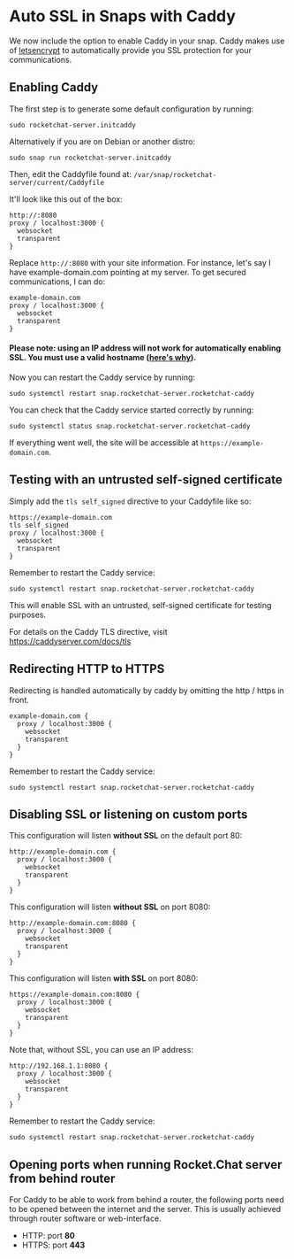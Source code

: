 # Auto SSL in Snaps with Caddy

We now include the option to enable Caddy in your snap.  Caddy makes use of [letsencrypt](https://letsencrypt.org/) to automatically provide you SSL protection for your communications.

## Enabling Caddy

The first step is to generate some default configuration by running:
```
sudo rocketchat-server.initcaddy
```

Alternatively if you are on Debian or another distro:

```
sudo snap run rocketchat-server.initcaddy
```

Then, edit the Caddyfile found at: `/var/snap/rocketchat-server/current/Caddyfile`

It'll look like this out of the box:
```
http://:8080
proxy / localhost:3000 {
  websocket
  transparent
}
```

Replace `http://:8080` with your site information.  For instance, let's say I have example-domain.com pointing at my server. To get secured communications, I can do:
```
example-domain.com
proxy / localhost:3000 {
  websocket
  transparent
}
```

#### Please note: using an IP address will not work for automatically enabling SSL. You must use a valid hostname ([here's why](https://caddyserver.com/docs/automatic-https)).

Now you can restart the Caddy service by running:

```
sudo systemctl restart snap.rocketchat-server.rocketchat-caddy
```

You can check that the Caddy service started correctly by running:
```
sudo systemctl status snap.rocketchat-server.rocketchat-caddy
```

If everything went well, the site will be accessible at `https://example-domain.com`.

## Testing with an untrusted self-signed certificate
Simply add the `tls self_signed` directive to your Caddyfile like so:
```
https://example-domain.com
tls self_signed
proxy / localhost:3000 {
  websocket
  transparent
}
```

Remember to restart the Caddy service:
```
sudo systemctl restart snap.rocketchat-server.rocketchat-caddy
```

This will enable SSL with an untrusted, self-signed certificate for testing purposes.

For details on the Caddy TLS directive, visit https://caddyserver.com/docs/tls

## Redirecting HTTP to HTTPS
Redirecting is handled automatically by caddy by omitting the http / https in front.
```
example-domain.com {
  proxy / localhost:3000 {
    websocket
    transparent
  }
}
```

Remember to restart the Caddy service:
```
sudo systemctl restart snap.rocketchat-server.rocketchat-caddy
```

## Disabling SSL or listening on custom ports
This configuration will listen **without SSL** on the default port 80:
```
http://example-domain.com {
  proxy / localhost:3000 {
    websocket
    transparent
  }
}
```

This configuration will listen **without SSL** on port 8080:
```
http://example-domain.com:8080 {
  proxy / localhost:3000 {
    websocket
    transparent
  }
}
```

This configuration will listen **with SSL** on port 8080:
```
https://example-domain.com:8080 {
  proxy / localhost:3000 {
    websocket
    transparent
  }
}
```

Note that, without SSL, you can use an IP address:
```
http://192.168.1.1:8080 {
  proxy / localhost:3000 {
    websocket
    transparent
  }
}
```

Remember to restart the Caddy service:
```
sudo systemctl restart snap.rocketchat-server.rocketchat-caddy
```

## Opening ports when running Rocket.Chat server from behind router
For Caddy to be able to work from behind a router, the following ports need to be opened between the internet and the server. This is usually achieved through router software or web-interface.

- HTTP: port **80**
- HTTPS: port **443**
